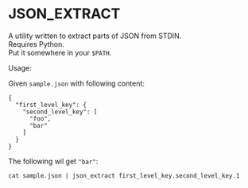 # JSON_EXTRACT

A utility written to extract parts of JSON from STDIN.  
Requires Python.  
Put it somewhere in your `$PATH`.

Usage:

Given `sample.json` with following content:

    {
      "first_level_key": {
        "second_level_key": [
          "foo",
          "bar"
        ]
      }
    }

The following wil get `"bar"`:

    cat sample.json | json_extract first_level_key.second_level_key.1
